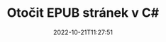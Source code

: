 ---
############################# Static ############################
layout: "auto-gen-merger"
date: 2022-10-21T11:27:51
draft: false
otherformats: pdf xps tex

############################# Head ############################
head_title: "Otočit EPUB stránky v C# – Otočit v úhlu 90, 180, 270"
head_description: "Otočte konkrétní nebo všechny stránky dokumentu souboru EPUB v úhlu otočení 90, 180, 270 pomocí rozhraní API pro slučování dokumentů."

############################# Header ############################
title: "Otočit EPUB stránek v C#"
description: "Otočte EPUB stránky pomocí několika řádků kódu .NET."
bg_image: "https://cms.admin.containerize.com/templates/aspose/App_Themes/V3/images/bg/header1.png"
bg_overlay: false
button:
    enable: true
    icon: "fas fa-arrow-down"
    label: "Stáhněte si zkušební verzi zdarma"
    link: "https://downloads.groupdocs.com/merger/net"

############################# SubMenu ############################
submenu:
    enable: true

    left:
        img_alt: "GroupDocs.Merger for .NET"
        image: "https://cms.admin.containerize.com/templates/groupdocs/images/product-logos/90x90-noborder/groupdocs-merger-net.png"
        product: "GroupDocs.Merger"
        platform: ".NET"

    middle:
        button:

            # button loop
            - link: "https://apireference.groupdocs.com/merger/net"
              text: "Reference API"

            # button loop
            - link: "https://github.com/groupdocs-merger"
              text: "Příklady kódu"

            # button loop
            - link: "https://products.groupdocs.app/merger/family"
              text: "Živá ukázka"

            # button loop
            - link: "https://purchase.groupdocs.com/pricing/merger/net"
              text: "Ceny"

    right:
        link_download: "https://downloads.groupdocs.com/merger"
        link_learn: "https://docs.groupdocs.com/merger/net"
        link_buy: "https://purchase.groupdocs.com"

############################# About ############################
about:
    enable: true
    title: "O GroupDocs.Merger for .NET API"
    content: |
        [GroupDocs.Merger for .NET](/cs/merger/net/) nabízí jednoduché řešení pro bezpečné sloučení a rozdělení mezi širokou škálou formátů dokumentů včetně PDF, Microsoft Office (Word, Excel, PowerPoint , OneNote), OpenDocument, HTML, obrázky a mnoho dalších v aplikacích .NET. Přidáním několika řádků kódu proveďte několik operací s dokumentem, jako je přesun, odstranění, otočení, výměna, extrahování nebo změna orientace stránek v dokumentech. Rozhraní API pro slučování dokumentů také podporuje náhled stránek dokumentu jako obrázku pro analýzu struktury dokumentu, formátování a obsahu na stránce.
        
        GroupDocs.Merger API je správnou volbou pro podniková řešení, která vyžadují funkce rotace stránky souboru. Tato rozhraní API jsou dobře podporována na všech hlavních operačních systémech a platformách včetně .NET Framework, .NET Standard, .NET Core, Mono.

############################# Steps ############################
steps:
    enable: true
    title_left: "Otočit EPUB stránek souboru v .NET"
    content_left: |
        [GroupDocs.Merger for .NET](/cs/merger/net/) usnadňuje vývojářům C# otočit některé konkrétní nebo všechny stránky v souboru EPUB na 90 , 180 nebo 270 úhel otočení pomocí několika jednoduchých kroků.
        
        * Inicializujte **RotateOptions** s požadovaným úhlem otočení a čísly stránek.
        * Vytvořte novou instanci **Merger** a předejte cestu ke zdrojovému dokumentu jako parametr konstruktoru.
        * Zavolejte **RotatePages** a předejte objekt **RotateOptions**.
        * Zavolejte **Save** a zadejte cestu k souboru pro uložení výsledného dokumentu.

    title_right: "Požadavky na systém"
    content_right: |
        Rozhraní API GroupDocs.Merger for .NET jsou podporována na všech hlavních platformách a operačních systémech. Před spuštěním níže uvedeného kódu se prosím ujistěte, že máte na svém systému nainstalovány následující předpoklady.

        * Operační systémy: Microsoft Windows, Linux, MacOS
        * Vývojová prostředí: Visual Studio, Xamarin, MonoDevelop
        * Rámce: .NET Framework, .NET Standard, .NET Core, Mono
        * Stáhněte si nejnovější verzi GroupDocs.Merger for .NET z [NuGet](https://www.nuget.org/packages/groupdocs.merger)
         
    code: |
     {{% merger/additional-styles %}}
     {{< merger/code-merger title="Jak otočit stránky souboru EPUB pomocí ukázkového kódu C#">}}

        ```csharp    
        // Otočte stránky souboru EPUB pomocí GroupDocs.Merger API
        // Inicializujte třídu RotateOptions, abyste určili úhel otočení a čísla stránek, které se mají otočit
        RotateOptions rotateOptions = new RotateOptions(RotateMode.Rotate180, new int[] { 2, 3 });

        // Okamžité sloučení se vstupním dokumentem EPUB
        using (Merger merger = new Merger("input.epub"))
          {
            // Zavolejte metodu RotatePages a předejte jí objekt RotateOptions
            merger.RotatePages(rotateOptions);
    
            // Zavolejte metodu Uložit a předejte požadovanou cestu k souboru pro uložení výstupního dokumentu
            merger.Save("output.epub");
          }
        ```
     {{< /merger/code-merger >}}

############################# Demos ############################
demos:
    enable: true
    title: "Živá ukázka – Otočte EPUB stránek souboru online"
    content: |
       Otočte stránky souborů EPUB právě teď na webu [GroupDocs.Merger Live Demos](https://products.groupdocs.app/splitter/rotate-pages/epub).
       Živé demo má následující výhody.
        
############################# About Formats ############################
about_formats:
    enable: true

############################# More Formats ############################
more_formats:
    enable: true
    title: "Otočit stránky jiných formátů dokumentů"
    content: |
        API pro slučování a rozdělení dokumentů .NET pro formáty souborů a obrázky. Otočte některé z oblíbených formátů souborů, jak je uvedeno níže.

############################# Back to top ###############################
back_to_top:
    enable: true
---